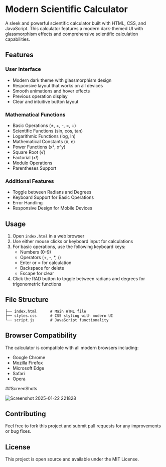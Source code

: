 # Modern Scientific Calculator

A sleek and powerful scientific calculator built with HTML, CSS, and JavaScript. This calculator features a modern dark-themed UI with glassmorphism effects and comprehensive scientific calculation capabilities.

## Features

### User Interface
- Modern dark theme with glassmorphism design
- Responsive layout that works on all devices
- Smooth animations and hover effects
- Previous operation display
- Clear and intuitive button layout

### Mathematical Functions
- Basic Operations (±, +, -, ×, ÷)
- Scientific Functions (sin, cos, tan)
- Logarithmic Functions (log, ln)
- Mathematical Constants (π, e)
- Power Functions (x², x^y)
- Square Root (√)
- Factorial (x!)
- Modulo Operations
- Parentheses Support

### Additional Features
- Toggle between Radians and Degrees
- Keyboard Support for Basic Operations
- Error Handling
- Responsive Design for Mobile Devices

## Usage

1. Open `index.html` in a web browser
2. Use either mouse clicks or keyboard input for calculations
3. For basic operations, use the following keyboard keys:
   - Numbers (0-9)
   - Operators (+, -, *, /)
   - Enter or = for calculation
   - Backspace for delete
   - Escape for clear
4. Click the RAD button to toggle between radians and degrees for trigonometric functions

## File Structure

```
├── index.html      # Main HTML file
├── styles.css      # CSS styling with modern UI
└── script.js       # JavaScript functionality
```

## Browser Compatibility

The calculator is compatible with all modern browsers including:
- Google Chrome
- Mozilla Firefox
- Microsoft Edge
- Safari
- Opera

##ScreenShots

![Screenshot 2025-01-22 221828](https://github.com/user-attachments/assets/dae145c1-841f-468a-a62f-5e1f64b37959)


## Contributing

Feel free to fork this project and submit pull requests for any improvements or bug fixes.

## License

This project is open source and available under the MIT License.
